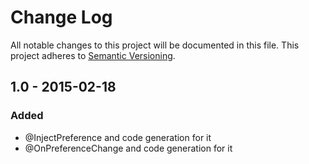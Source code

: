 # Change Log
All notable changes to this project will be documented in this file.
This project adheres to [Semantic Versioning](http://semver.org/).

## 1.0 - 2015-02-18
### Added
- @InjectPreference and code generation for it
- @OnPreferenceChange and code generation for it